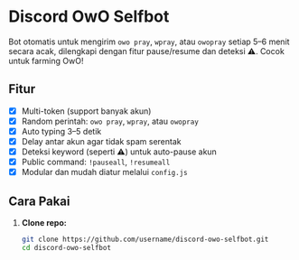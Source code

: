 # Discord OwO Selfbot

Bot otomatis untuk mengirim `owo pray`, `wpray`, atau `owopray` setiap 5–6 menit secara acak, dilengkapi dengan fitur pause/resume dan deteksi ⚠️. Cocok untuk farming OwO!

## Fitur

- [x] Multi-token (support banyak akun)
- [x] Random perintah: `owo pray`, `wpray`, atau `owopray`
- [x] Auto typing 3–5 detik
- [x] Delay antar akun agar tidak spam serentak
- [x] Deteksi keyword (seperti ⚠️) untuk auto-pause akun
- [x] Public command: `!pauseall`, `!resumeall`
- [x] Modular dan mudah diatur melalui `config.js`

## Cara Pakai

1. **Clone repo:**
   ```bash
   git clone https://github.com/username/discord-owo-selfbot.git
   cd discord-owo-selfbot